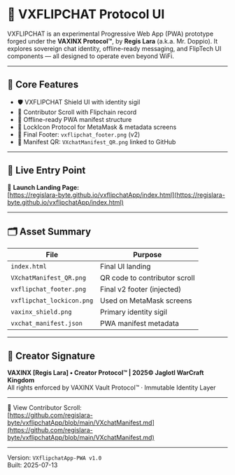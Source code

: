 # 🔐 VXFLIPCHAT Protocol UI

VXFLIPCHAT is an experimental Progressive Web App (PWA) prototype forged under the **VAXINX Protocol™**, by **Regis Lara** (a.k.a. Mr. Doppio). It explores sovereign chat identity, offline-ready messaging, and FlipTech UI components — all designed to operate even beyond WiFi.

---

## 🧠 Core Features

- 🛡️ VXFLIPCHAT Shield UI with identity sigil
- 📜 Contributor Scroll with Flipchain record
- 📱 Offline-ready PWA manifest structure
- 🔐 LockIcon Protocol for MetaMask & metadata screens
- 🧬 Final Footer: `vxflipchat_footer.png` (v2)
- 🧾 Manifest QR: `VXchatManifest_QR.png` linked to GitHub

---

## 🚀 Live Entry Point

🔗 **Launch Landing Page:**  
[https://regislara-byte.github.io/vxflipchatApp/index.html](https://regislara-byte.github.io/vxflipchatApp/index.html)

---

## 🗂️ Asset Summary

| File | Purpose |
|------|---------|
| `index.html` | Final UI landing |
| `VXchatManifest_QR.png` | QR code to contributor scroll |
| `vxflipchat_footer.png` | Final v2 footer (injected) |
| `vxflipchat_lockicon.png` | Used on MetaMask screens |
| `vaxinx_shield.png` | Primary identity sigil |
| `vxchat_manifest.json` | PWA manifest metadata |

---

## 🧬 Creator Signature

**VAXINX [Regis Lara] • Creator Protocol™ | 2025© Jaglotl WarCraft Kingdom**  
All rights enforced by VAXINX Vault Protocol™ · Immutable Identity Layer

---

📜 View Contributor Scroll:  
[https://github.com/regislara-byte/vxflipchatApp/blob/main/VXchatManifest.md](https://github.com/regislara-byte/vxflipchatApp/blob/main/VXchatManifest.md)

---

Version: `VXflipchatApp-PWA v1.0`  
Built: 2025-07-13  
